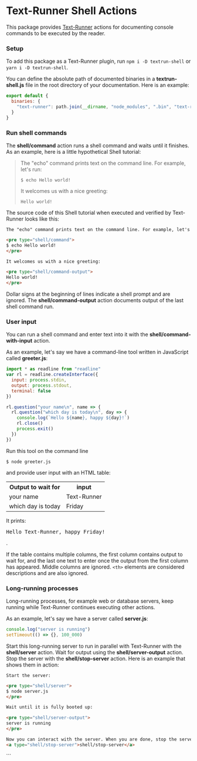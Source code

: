 # Text-Runner Shell Actions

This package provides [Text-Runner](https://github.com/kevgo/text-runner)
actions for documenting console commands to be executed by the reader.

### Setup

To add this package as a Text-Runner plugin, run <code type="npm/install">npm i
-D textrun-shell</code> or <code type="npm/install">yarn i -D
textrun-shell</code>.

<!-- TODO: verify this somehow -->

You can define the absolute path of documented binaries in a
**textrun-shell.js** file in the root directory of your documentation. Here is
an example:

```js
export default {
  binaries: {
    "text-runner": path.join(__dirname, "node_modules", ".bin", "text-runner")
  }
}
```

### Run shell commands

The <b type="action/name-full">shell/command</b> action runs a shell command and
waits until it finishes. As an example, here is a little hypothetical Shell
tutorial:

> The "echo" command prints text on the command line. For example, let's run:
>
> ```
> $ echo Hello world!
> ```
>
> It welcomes us with a nice greeting:
>
> ```
> Hello world!
> ```

The source code of this Shell tutorial when executed and verified by Text-Runner
looks like this:

<a type="extension/runnable-region">

```md
The "echo" command prints text on the command line. For example, let's run:

<pre type="shell/command">
$ echo Hello world!
</pre>

It welcomes us with a nice greeting:

<pre type="shell/command-output">
Hello world!
</pre>
```

</a>

Dollar signs at the beginning of lines indicate a shell prompt and are ignored.
The <b type="action/name-full">shell/command-output</b> action documents output
of the last shell command run.

### User input

You can run a shell command and enter text into it with the
<b type="action/name-full">shell/command-with-input</b> action.

<a type="workspace/new-file">

As an example, let's say we have a command-line tool written in JavaScript
called **greeter.js**:

```js
import * as readline from "readline"
var rl = readline.createInterface({
  input: process.stdin,
  output: process.stdout,
  terminal: false
})

rl.question("your name\n", name => {
  rl.question("which day is today\n", day => {
    console.log(`Hello ${name}, happy ${day}!`)
    rl.close()
    process.exit()
  })
})
```

</a>

<a type="shell/command-with-input">

Run this tool on the command line

```
$ node greeter.js
```

and provide user input with an HTML table:

<table>
  <tr>
    <th>Output to wait for</th>
    <th>input</th>
  </tr>
  <tr>
    <td>your name</td>
    <td>Text-Runner</td>
  </tr>
  <tr>
    <td>which day is today</td>
    <td>Friday</td>
  </tr>
</table>

</a>

It prints:

<pre type="shell/command-output">
Hello Text-Runner, happy Friday!
</pre>.

If the table contains multiple columns, the first column contains output to wait
for, and the last one text to enter once the output from the first column has
appeared. Middle columns are ignored. `<th>` elements are considered
descriptions and are also ignored.

### Long-running processes

Long-running processes, for example web or database servers, keep running while
Text-Runner continues executing other actions.

<a type="workspace/new-file">

As an example, let's say we have a server called **server.js**:

```js
console.log("server is running")
setTimeout(() => {}, 100_000)
```

</a>

Start this long-running server to run in parallel with Text-Runner with the
<b type="action/name-full">shell/server</b> action. Wait for output using the
<b type="action/name-full">shell/server-output</b> action. Stop the server with
the <b type="action/name-full">shell/stop-server</b> action. Here is an example
that shows them in action:

<a type="extension/runnable-region">

```html
Start the server:

<pre type="shell/server">
$ node server.js
</pre>

Wait until it is fully booted up:

<pre type="shell/server-output">
server is running
</pre>

Now you can interact with the server. When you are done, stop the server:
<a type="shell/stop-server">shell/stop-server</a>
```

</a>
```

